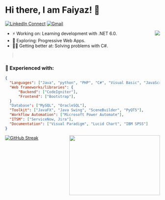 # Hi there, I am Faiyaz! 👋

[![LinkedIn Connect](https://img.shields.io/badge/%20-Connect-black?color=222244&labelColor=000000&logo=linkedin&logoColor=f5f7fe)](https://www.linkedin.com/in/faiyazkhan180720/)
[![Gmail](https://img.shields.io/badge/%20-Send%20Mail-black?color=222244&labelColor=000000&logo=gmail&logoColor=f5f7fe)](mailto:faiyazkhanwif@gmail.com?subject=From%20GitHub&&body=Hi,%20there.%20Found%20you%20on%20GitHub!%20Let's%20talk%20about...)
- ⚡ Working on: Learning development with .NET 6.0.<img align="right" src="https://github-readme-stats-updated-faiyazkhanwif.vercel.app/api?username=faiyazkhanwif&&show_icons=true&hide=stars,issues&hide_border=true&hide_rank=true&count_private=true&title_color=black&icon_color=black&text_color=F5F5F5&bg_color=000000">
- 🔭 Exploring: Progressive Web Apps. 
- 🐱‍🏍 Getting better at: Solving problems with C#. 

> <br />

### 🌱 Experienced with:
```json
{
  "Languages": ["Java", "python", "PHP", "C#", "Visual Basic", "JavaScript"],
  "Web frameworks/libraries": {
      "Backend": ["CodeIgniter"],
      "Frontend": ["Bootstrap"],
  }
  "Database": ["MySQL", "OracleSQL"],
  "Toolkit": ["JavaFX", "Java Swing", "SceneBuilder", "PyQT5"],
  "Workflow Automation": ["Microsoft Power Automate"],
  "ITSM": ["ServiceNow, Jira"],
  "Documentation": ["Visual Paradigm", "Lucid Chart", "IBM SPSS"]
} 
```
[![GitHub Streak](https://github-readme-streak-stats.herokuapp.com/?user=faiyazkhanwif&theme=github-dark-blue)](https://git.io/streak-stats)
<img align="right" src="https://i.pinimg.com/originals/8b/35/fe/8b35fef55fba1a201c9c7a11d3ec3d64.gif" width="295" height="195"/>

